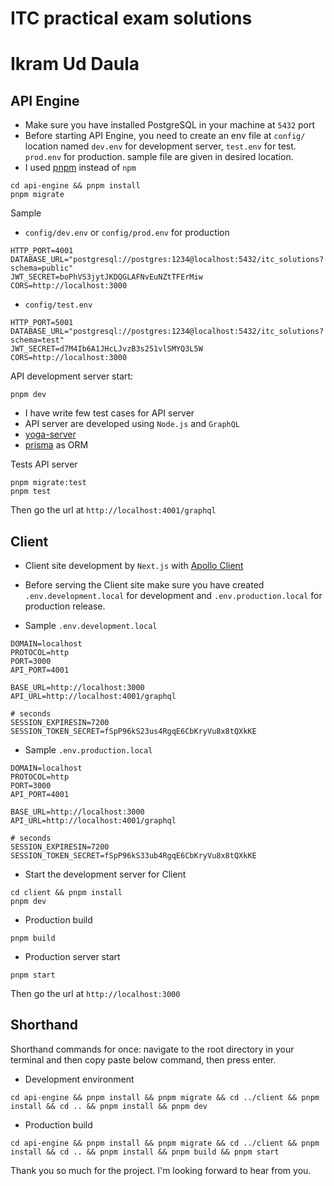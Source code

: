 # ITC practical exam solutions

# Ikram Ud Daula

## API Engine

- Make sure you have installed PostgreSQL in your machine at `5432` port
- Before starting API Engine, you need to create an env file at `config/` location named `dev.env` for development server, `test.env` for test. `prod.env` for production. sample file are given in desired location.
- I used [pnpm](https://pnpm.io/) instead of `npm`

```
cd api-engine && pnpm install
pnpm migrate
```

Sample

- `config/dev.env` or `config/prod.env` for production

```
HTTP_PORT=4001
DATABASE_URL="postgresql://postgres:1234@localhost:5432/itc_solutions?schema=public"
JWT_SECRET=boPhVS3jytJKDQGLAFNvEuNZtTFErMiw
CORS=http://localhost:3000
```

- `config/test.env`

```
HTTP_PORT=5001
DATABASE_URL="postgresql://postgres:1234@localhost:5432/itc_solutions?schema=test"
JWT_SECRET=d7M4Ib6A1JHcLJvzB3s251vlSMYQ3L5W
CORS=http://localhost:3000
```

API development server start:

```
pnpm dev
```

- I have write few test cases for API server
- API server are developed using `Node.js` and `GraphQL`
- [yoga-server](https://the-guild.dev/graphql/yoga-server/docs)
- [prisma](https://www.prisma.io/docs/getting-started) as ORM

Tests API server

```
pnpm migrate:test
pnpm test
```

Then go the url at `http://localhost:4001/graphql`

## Client

- Client site development by `Next.js` with [Apollo Client](https://www.apollographql.com/docs/react)

- Before serving the Client site make sure you have created `.env.development.local` for development and `.env.production.local` for production release.

- Sample `.env.development.local`

```
DOMAIN=localhost
PROTOCOL=http
PORT=3000
API_PORT=4001

BASE_URL=http://localhost:3000
API_URL=http://localhost:4001/graphql

# seconds
SESSION_EXPIRESIN=7200
SESSION_TOKEN_SECRET=fSpP96kS23us4RgqE6CbKryVu8x8tQXkKE
```

- Sample `.env.production.local`

```
DOMAIN=localhost
PROTOCOL=http
PORT=3000
API_PORT=4001

BASE_URL=http://localhost:3000
API_URL=http://localhost:4001/graphql

# seconds
SESSION_EXPIRESIN=7200
SESSION_TOKEN_SECRET=fSpP96kS33ub4RgqE6CbKryVu8x8tQXkKE
```

- Start the development server for Client

```
cd client && pnpm install
pnpm dev
```

- Production build

```
pnpm build
```

- Production server start

```
pnpm start
```

Then go the url at `http://localhost:3000`

## Shorthand

Shorthand commands for once: navigate to the root directory in your terminal and then copy paste below command, then press enter.

- Development environment

```
cd api-engine && pnpm install && pnpm migrate && cd ../client && pnpm install && cd .. && pnpm install && pnpm dev
```

- Production build

```
cd api-engine && pnpm install && pnpm migrate && cd ../client && pnpm install && cd .. && pnpm install && pnpm build && pnpm start
```

Thank you so much for the project. I'm looking forward to hear from you.
